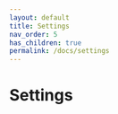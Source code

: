 ```yaml
---
layout: default
title: Settings
nav_order: 5
has_children: true
permalink: /docs/settings
---
```


# Settings
